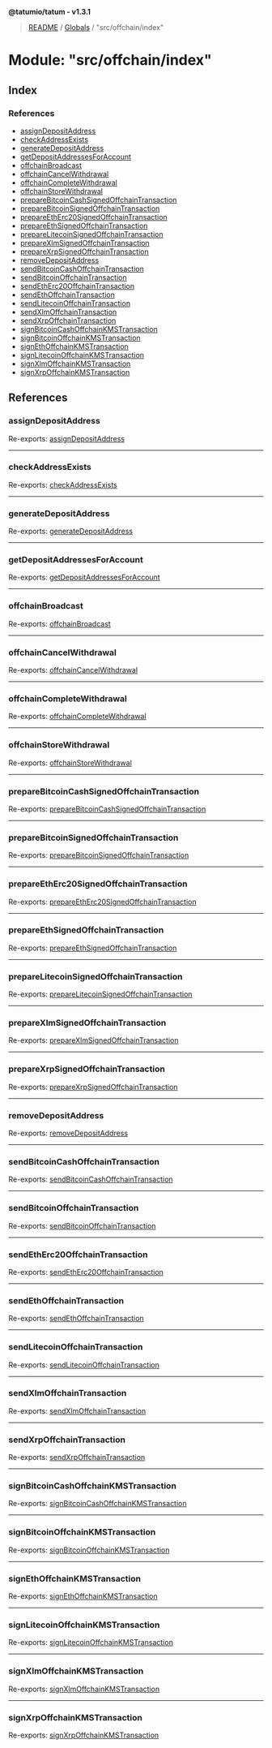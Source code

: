 **@tatumio/tatum - v1.3.1**

> [README](../README.md) / [Globals](../globals.md) / "src/offchain/index"

# Module: "src/offchain/index"

## Index

### References

* [assignDepositAddress](_src_offchain_index_.md#assigndepositaddress)
* [checkAddressExists](_src_offchain_index_.md#checkaddressexists)
* [generateDepositAddress](_src_offchain_index_.md#generatedepositaddress)
* [getDepositAddressesForAccount](_src_offchain_index_.md#getdepositaddressesforaccount)
* [offchainBroadcast](_src_offchain_index_.md#offchainbroadcast)
* [offchainCancelWithdrawal](_src_offchain_index_.md#offchaincancelwithdrawal)
* [offchainCompleteWithdrawal](_src_offchain_index_.md#offchaincompletewithdrawal)
* [offchainStoreWithdrawal](_src_offchain_index_.md#offchainstorewithdrawal)
* [prepareBitcoinCashSignedOffchainTransaction](_src_offchain_index_.md#preparebitcoincashsignedoffchaintransaction)
* [prepareBitcoinSignedOffchainTransaction](_src_offchain_index_.md#preparebitcoinsignedoffchaintransaction)
* [prepareEthErc20SignedOffchainTransaction](_src_offchain_index_.md#prepareetherc20signedoffchaintransaction)
* [prepareEthSignedOffchainTransaction](_src_offchain_index_.md#prepareethsignedoffchaintransaction)
* [prepareLitecoinSignedOffchainTransaction](_src_offchain_index_.md#preparelitecoinsignedoffchaintransaction)
* [prepareXlmSignedOffchainTransaction](_src_offchain_index_.md#preparexlmsignedoffchaintransaction)
* [prepareXrpSignedOffchainTransaction](_src_offchain_index_.md#preparexrpsignedoffchaintransaction)
* [removeDepositAddress](_src_offchain_index_.md#removedepositaddress)
* [sendBitcoinCashOffchainTransaction](_src_offchain_index_.md#sendbitcoincashoffchaintransaction)
* [sendBitcoinOffchainTransaction](_src_offchain_index_.md#sendbitcoinoffchaintransaction)
* [sendEthErc20OffchainTransaction](_src_offchain_index_.md#sendetherc20offchaintransaction)
* [sendEthOffchainTransaction](_src_offchain_index_.md#sendethoffchaintransaction)
* [sendLitecoinOffchainTransaction](_src_offchain_index_.md#sendlitecoinoffchaintransaction)
* [sendXlmOffchainTransaction](_src_offchain_index_.md#sendxlmoffchaintransaction)
* [sendXrpOffchainTransaction](_src_offchain_index_.md#sendxrpoffchaintransaction)
* [signBitcoinCashOffchainKMSTransaction](_src_offchain_index_.md#signbitcoincashoffchainkmstransaction)
* [signBitcoinOffchainKMSTransaction](_src_offchain_index_.md#signbitcoinoffchainkmstransaction)
* [signEthOffchainKMSTransaction](_src_offchain_index_.md#signethoffchainkmstransaction)
* [signLitecoinOffchainKMSTransaction](_src_offchain_index_.md#signlitecoinoffchainkmstransaction)
* [signXlmOffchainKMSTransaction](_src_offchain_index_.md#signxlmoffchainkmstransaction)
* [signXrpOffchainKMSTransaction](_src_offchain_index_.md#signxrpoffchainkmstransaction)

## References

### assignDepositAddress

Re-exports: [assignDepositAddress](_src_offchain_common_.md#assigndepositaddress)

___

### checkAddressExists

Re-exports: [checkAddressExists](_src_offchain_common_.md#checkaddressexists)

___

### generateDepositAddress

Re-exports: [generateDepositAddress](_src_offchain_common_.md#generatedepositaddress)

___

### getDepositAddressesForAccount

Re-exports: [getDepositAddressesForAccount](_src_offchain_common_.md#getdepositaddressesforaccount)

___

### offchainBroadcast

Re-exports: [offchainBroadcast](_src_offchain_common_.md#offchainbroadcast)

___

### offchainCancelWithdrawal

Re-exports: [offchainCancelWithdrawal](_src_offchain_common_.md#offchaincancelwithdrawal)

___

### offchainCompleteWithdrawal

Re-exports: [offchainCompleteWithdrawal](_src_offchain_common_.md#offchaincompletewithdrawal)

___

### offchainStoreWithdrawal

Re-exports: [offchainStoreWithdrawal](_src_offchain_common_.md#offchainstorewithdrawal)

___

### prepareBitcoinCashSignedOffchainTransaction

Re-exports: [prepareBitcoinCashSignedOffchainTransaction](_src_offchain_bcash_.md#preparebitcoincashsignedoffchaintransaction)

___

### prepareBitcoinSignedOffchainTransaction

Re-exports: [prepareBitcoinSignedOffchainTransaction](_src_offchain_bitcoin_.md#preparebitcoinsignedoffchaintransaction)

___

### prepareEthErc20SignedOffchainTransaction

Re-exports: [prepareEthErc20SignedOffchainTransaction](_src_offchain_eth_.md#prepareetherc20signedoffchaintransaction)

___

### prepareEthSignedOffchainTransaction

Re-exports: [prepareEthSignedOffchainTransaction](_src_offchain_eth_.md#prepareethsignedoffchaintransaction)

___

### prepareLitecoinSignedOffchainTransaction

Re-exports: [prepareLitecoinSignedOffchainTransaction](_src_offchain_litecoin_.md#preparelitecoinsignedoffchaintransaction)

___

### prepareXlmSignedOffchainTransaction

Re-exports: [prepareXlmSignedOffchainTransaction](_src_offchain_xlm_.md#preparexlmsignedoffchaintransaction)

___

### prepareXrpSignedOffchainTransaction

Re-exports: [prepareXrpSignedOffchainTransaction](_src_offchain_xrp_.md#preparexrpsignedoffchaintransaction)

___

### removeDepositAddress

Re-exports: [removeDepositAddress](_src_offchain_common_.md#removedepositaddress)

___

### sendBitcoinCashOffchainTransaction

Re-exports: [sendBitcoinCashOffchainTransaction](_src_offchain_bcash_.md#sendbitcoincashoffchaintransaction)

___

### sendBitcoinOffchainTransaction

Re-exports: [sendBitcoinOffchainTransaction](_src_offchain_bitcoin_.md#sendbitcoinoffchaintransaction)

___

### sendEthErc20OffchainTransaction

Re-exports: [sendEthErc20OffchainTransaction](_src_offchain_eth_.md#sendetherc20offchaintransaction)

___

### sendEthOffchainTransaction

Re-exports: [sendEthOffchainTransaction](_src_offchain_eth_.md#sendethoffchaintransaction)

___

### sendLitecoinOffchainTransaction

Re-exports: [sendLitecoinOffchainTransaction](_src_offchain_litecoin_.md#sendlitecoinoffchaintransaction)

___

### sendXlmOffchainTransaction

Re-exports: [sendXlmOffchainTransaction](_src_offchain_xlm_.md#sendxlmoffchaintransaction)

___

### sendXrpOffchainTransaction

Re-exports: [sendXrpOffchainTransaction](_src_offchain_xrp_.md#sendxrpoffchaintransaction)

___

### signBitcoinCashOffchainKMSTransaction

Re-exports: [signBitcoinCashOffchainKMSTransaction](_src_offchain_bcash_.md#signbitcoincashoffchainkmstransaction)

___

### signBitcoinOffchainKMSTransaction

Re-exports: [signBitcoinOffchainKMSTransaction](_src_offchain_bitcoin_.md#signbitcoinoffchainkmstransaction)

___

### signEthOffchainKMSTransaction

Re-exports: [signEthOffchainKMSTransaction](_src_offchain_eth_.md#signethoffchainkmstransaction)

___

### signLitecoinOffchainKMSTransaction

Re-exports: [signLitecoinOffchainKMSTransaction](_src_offchain_litecoin_.md#signlitecoinoffchainkmstransaction)

___

### signXlmOffchainKMSTransaction

Re-exports: [signXlmOffchainKMSTransaction](_src_offchain_xlm_.md#signxlmoffchainkmstransaction)

___

### signXrpOffchainKMSTransaction

Re-exports: [signXrpOffchainKMSTransaction](_src_offchain_xrp_.md#signxrpoffchainkmstransaction)
